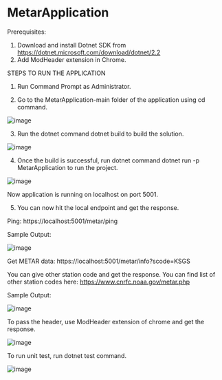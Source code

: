 # MetarApplication

Prerequisites:

1. Download and install Dotnet SDK from https://dotnet.microsoft.com/download/dotnet/2.2
2. Add ModHeader extension in Chrome.


STEPS TO RUN THE APPLICATION

1. Run Command Prompt as Administrator.

2. Go to the MetarApplication-main folder of the application using cd command.

![image](https://user-images.githubusercontent.com/40133554/128731507-e3774202-0ce0-4042-a36d-d5f6f673becc.png)

3. Run the dotnet command dotnet build to build the solution.

![image](https://user-images.githubusercontent.com/40133554/128731932-f01afa7f-94c3-48f5-b6dd-5878451a2ec0.png)

4. Once the build is successful, run dotnet command dotnet run -p MetarApplication to run the project.

![image](https://user-images.githubusercontent.com/40133554/128732468-c8a73a27-3f1d-4ee4-a55e-7b1f7c386aba.png)

Now application is running on localhost on port 5001.

5. You can now hit the local endpoint and get the response.

Ping:
https://localhost:5001/metar/ping

Sample Output:

![image](https://user-images.githubusercontent.com/40133554/128733405-a8da6d3c-76e5-49a6-bcbb-0bc33835f3a3.png)

Get METAR data:
https://localhost:5001/metar/info?scode=KSGS

You can give other station code and get the response. You can find list of other station codes here: https://www.cnrfc.noaa.gov/metar.php

Sample Output:

![image](https://user-images.githubusercontent.com/40133554/128733782-d757c88e-fcc1-4b89-a149-a020b238684a.png)


To pass the header, use ModHeader extension of chrome and get the response. 

![image](https://user-images.githubusercontent.com/40133554/128737850-1087492c-a5d8-4bc6-87ae-ea4ebb609966.png)

To run unit test, run dotnet test command.

![image](https://user-images.githubusercontent.com/40133554/128740589-1956271b-4da7-4d09-b944-bdafbf89fa6b.png)
